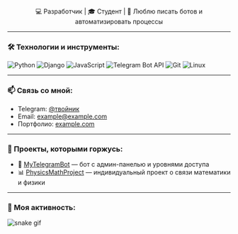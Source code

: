 <p align="center">
  💻 Разработчик | 🎓 Студент | 🚀 Люблю писать ботов и автоматизировать процессы
</p>

---

### 🛠️ Технологии и инструменты:
![Python](https://img.shields.io/badge/-Python-333333?style=flat&logo=python)
![Django](https://img.shields.io/badge/-Django-092E20?style=flat&logo=django)
![JavaScript](https://img.shields.io/badge/-JavaScript-F7DF1E?style=flat&logo=javascript&logoColor=000)
![Telegram Bot API](https://img.shields.io/badge/-Telegram-2CA5E0?style=flat&logo=telegram)
![Git](https://img.shields.io/badge/-Git-F05032?style=flat&logo=git)
![Linux](https://img.shields.io/badge/-Linux-FCC624?style=flat&logo=linux)

---

### 📫 Связь со мной:
- Telegram: [@твойник](https://t.me/твойник)
- Email: example@example.com
- Портфолио: [example.com](https://example.com)

---

### 📂 Проекты, которыми горжусь:
- 🔧 [MyTelegramBot](https://github.com/ТВОЙ_ЮЗЕРНЕЙМ/MyTelegramBot) — бот с админ-панелью и уровнями доступа
- 📊 [PhysicsMathProject](https://github.com/ТВОЙ_ЮЗЕРНЕЙМ/PhysicsMathProject) — индивидуальный проект о связи математики и физики

---

### 🐍 Моя активность:
![snake gif](https://github.com/artinuwq/artinuwq/blob/output/github-contribution-grid-snake.svg)
